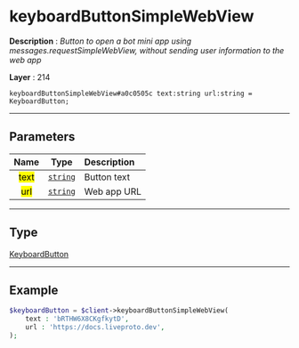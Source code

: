 # keyboardButtonSimpleWebView

**Description** : *Button to open a bot mini app using messages\.requestSimpleWebView, without sending user information to the web app*

**Layer** : 214

```tl
keyboardButtonSimpleWebView#a0c0505c text:string url:string = KeyboardButton;
```

---

## Parameters

| Name | Type | Description |
| :---: | :---: | :--- |
| <mark>text</mark> | [`string`](type/string) | Button text |
| <mark>url</mark> | [`string`](type/string) | Web app URL |

---

## Type

[KeyboardButton](type/KeyboardButton)

---

## Example

```php
$keyboardButton = $client->keyboardButtonSimpleWebView(
	text : 'bRTHW6X8CKgfkytD',
	url : 'https://docs.liveproto.dev',
);
```